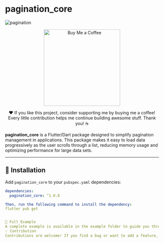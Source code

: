 # pagination_core

![pagination](https://github.com/user-attachments/assets/9f49bb83-df0f-4679-abe2-490e23e13436)

<p align="center">
  <a href="https://www.buymeacoffee.com/sonia_flutter" target="_blank">
    <img src="https://img.shields.io/badge/Buy%20Me%20a%20Coffee-FFDD00?style=for-the-badge&logo=buymeacoffee&logoColor=black" alt="Buy Me a Coffee" style="width: 250px; height: auto;">
  </a>
</p>

<p align="center">
  ❤️ If you like this project, consider supporting me by buying me a coffee! Every little contribution helps me continue building awesome stuff. Thank you! ☕
</p>

**pagination_core** is a Flutter/Dart package designed to simplify pagination management in applications. This package makes it easy to load data progressively as the user scrolls through a list, reducing memory usage and optimizing performance for large data sets.

---

## 🚀 Installation

Add `pagination_core` to your `pubspec.yaml` dependencies:

```yaml
dependencies:
  pagination_core: ^1.0.8

Then, run the following command to install the dependency:
flutter pub get


📄 Full Example
A complete example is available in the example folder to guide you through the integration into your project.
💡 Contribution
Contributions are welcome! If you find a bug or want to add a feature, feel free to submit a pull request.
